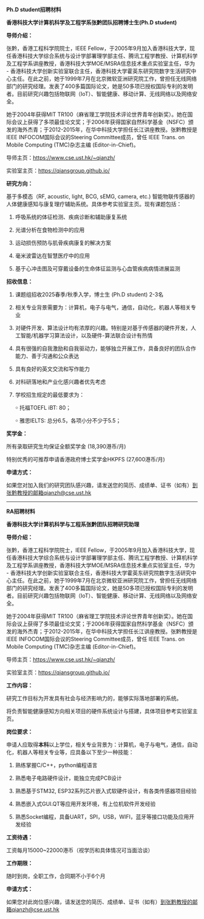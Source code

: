 **Ph.D student招聘材料**

**香港科技大学计算机科学及工程学系张黔团队招聘博士生(Ph.D student)**

 

**导师介绍：**

张黔，香港工程科学院院士，IEEE Fellow，于2005年9月加入香港科技大学，现任香港科技大学综合系统与设计学部署理学部主任、腾讯工程学教授、计算机科学及工程学系讲座教授，香港科技大学MOE/MSRA信息技术重点实验室主任，华为 - 香港科技大学创新实验室联合主任，香港科技大学霍英东研究院数字生活研究中心主任。在此之前，她于1999年7月在北京微软亚洲研究院工作，曾担任无线网络部门的研究经理。发表了400多篇国际论文，她是50多项已授权国际专利的发明者。目前研究兴趣包括物联网（IoT）、智能健康、移动计算、无线网络以及网络安全。

她于2004年获得MIT TR100（麻省理工学院技术评论世界青年创新奖）。她在国际会议上获得了多项最佳论文奖；于2006年获得国家自然科学基金（NSFC）颁发的海外杰青；于2012-2015年，在华中科技大学担任长江讲座教授。张黔教授是IEEE INFOCOM国际会议的Steering Committee成员，曾任 IEEE Trans. on Mobile Computing (TMC)杂志主编 (Editor-in-Chief)。

导师主页：https://www.cse.ust.hk/~qianzh/

实验室主页：https://qiansgroup.github.io/

**研究方向：**

基于多模态（RF, acoustic, light, BCG, sEMG, camera, etc.) 智能物联传感器的人体健康感知与康复理疗辅助系统。具体参考实验室主页。现有课题包括：

1. 呼吸系统的体征检测、疾病诊断和辅助康复系统

2. 光谱分析在食物检测中的应用

3. 运动损伤预防与肌骨疾病康复的解决方案

4. 毫米波雷达在智慧医疗中的应用

5.    基于心冲击图及可穿戴设备的生命体征监测与心血管疾病病情进展监测

**招收信息：**

1. 课题组招收2025春季/秋季入学，博士生 (Ph.D student) 2-3名

2. 相关专业背景需要为：计算机，电子与电气，通信，自动化，机器人等相关专业

3. 对硬件开发、算法设计均有浓厚的兴趣。特别是对基于传感器的硬件开发，人工智能/机器学习算法设计，以及硬件-算法联合设计有热情

4.    具有很强的自我激励和自我驱动力，能够独立开展工作，具备良好的团队合作能力、善于沟通和公众表达

5.    具有良好的英文交流和写作能力

6.    对科研落地和产业化感兴趣者优先考虑

7. 学校招生规定的最低要求为：

   ￮    托福TOEFL iBT: 80；

   ￮    雅思IELTS: 总分6.5，各项小分不少于5.5；

**奖学金：**

所有录取研究生均保证全额奖学金 (18,390港币/月)

特别优秀的可推荐申请香港政府博士奖学金HKPFS (27,600港币/月)

**申请方式：**

如果您对加入我们的研究团队感兴趣，请发送您的简历、成绩单、证书（如有）到张黔教授的邮箱qianzh@cse.ust.hk

 

---

**RA招聘材料**

**香港科技大学计算机科学与工程系张黔团队招聘研究助理**



**导师介绍：**

张黔，香港工程科学院院士，IEEE Fellow，于2005年9月加入香港科技大学，现任香港科技大学综合系统与设计学部署理学部主任、腾讯工程学教授、计算机科学及工程学系讲座教授，香港科技大学MOE/MSRA信息技术重点实验室主任，华为 - 香港科技大学创新实验室联合主任，香港科技大学霍英东研究院数字生活研究中心主任。在此之前，她于1999年7月在北京微软亚洲研究院工作，曾担任无线网络部门的研究经理。发表了400多篇国际论文，她是50多项已授权国际专利的发明者。目前研究兴趣包括物联网（IoT）、智能健康、移动计算、无线网络以及网络安全。

她于2004年获得MIT TR100（麻省理工学院技术评论世界青年创新奖）。她在国际会议上获得了多项最佳论文奖；于2006年获得国家自然科学基金（NSFC）颁发的海外杰青；于2012-2015年，在华中科技大学担任长江讲座教授。张黔教授是IEEE INFOCOM国际会议的Steering Committee成员，曾任 IEEE Trans. on Mobile Computing (TMC)杂志主编 (Editor-in-Chief)。

导师主页：https://www.cse.ust.hk/~qianzh/

实验室主页：https://qiansgroup.github.io/

**工作内容：**

研究工作目标为开发具有社会与经济影响力的，能够实际落地部署的系统。

将负责智能健康感知方向相关项目的硬件系统设计与搭建，具体项目参考实验室主页。

**岗位要求：**

申请人应取得**本科**以上学位，相关专业背景为：计算机，电子与电气，通信，自动化，机器人等相关专业等，应具备以下至少一种技能：

1. 熟练掌握C/C++，python编程语言

2. 熟悉电子电路硬件设计，能独立完成PCB设计

3. 熟悉基于STM32, ESP32系列芯片嵌入式软硬件设计，有各类传感器项目经验

4.    熟悉嵌入式GUI.QT等应用开发环境，有上位机软件开发经验

5. 熟悉Socket编程，具备UART，SPI，USB，WIFI，蓝牙等接口功能及应用开发经验

**工资待遇：**

工资每月15000~22000港币（视学历和具体情况可当面洽谈）

**工作期限：**

随时到岗，全职工作，合同期不小于6个月

**申请方式：**

如果您对此岗位感兴趣，请发送您的简历、成绩单、证书（如有）到张黔教授的邮箱qianzh@cse.ust.hk

 

 

 
